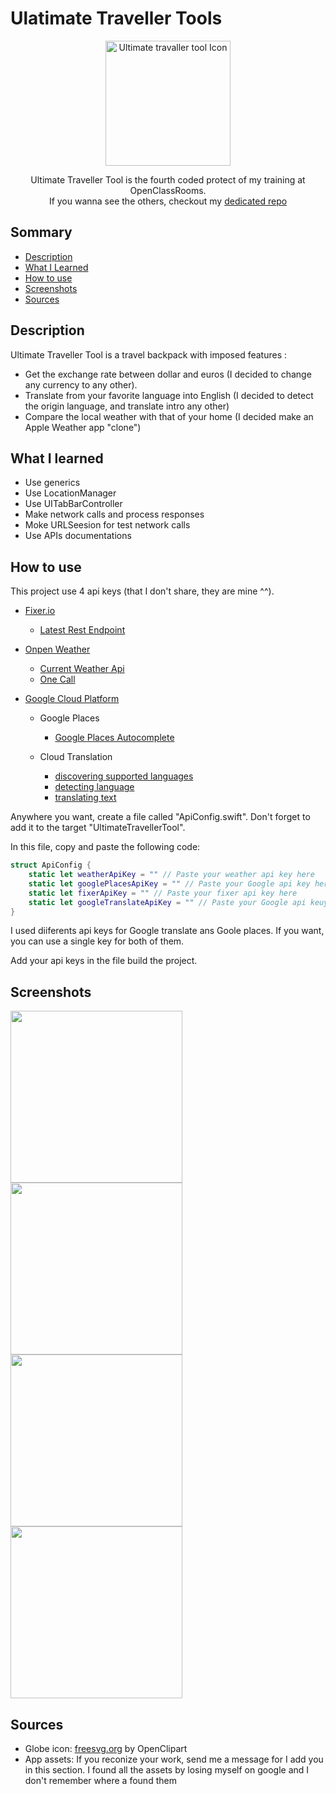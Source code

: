# Ulatimate Traveller Tools

<div align="center">
    <img src="./assets/images/Icon.png" width="200" alt="Ultimate travaller tool Icon">
    <p>
    Ultimate Traveller Tool is the fourth coded protect of my training at OpenClassRooms.<br>
    If you wanna see the others, checkout my <a href="https://github.com/imick666/OpenClassRooms"> dedicated repo</a>
    </p>
</div>

## Sommary
- [Description](#description)
- [What I Learned](#what-i-learned)
- [How to use](#how-to-use)
- [Screenshots](#screenshots)
- [Sources](#sources)

## Description

Ultimate Traveller Tool is a travel backpack with imposed features :

- Get the exchange rate between dollar and euros (I decided to change any currency to any other).
- Translate from your favorite language into English (I decided to detect the origin language, and translate intro any other)
- Compare the local weather with that of your home (I decided make an Apple Weather app "clone")

## What I learned

- Use generics
- Use LocationManager
- Use UITabBarController
- Make network calls and process responses
- Moke URLSeesion for test network calls
- Use APIs documentations

## How to use

This project use 4 api keys (that I don't share, they are mine ^^).

- [Fixer.io](https://fixer.io)
    
    - [Latest Rest Endpoint](https://fixer.io/documentation#latestrates)
- [Onpen Weather](https://openweathermap.org/api)
    
    - [Current Weather Api](https://openweathermap.org/current)
    - [One Call](https://openweathermap.org/api/one-call-api)
- [Google Cloud Platform](https://cloud.google.com)
    
    - Google Places
        
        - [Google Places Autocomplete](https://developers.google.com/maps/documentation/places/web-service/autocomplete)
    - Cloud Translation

        - [discovering supported languages](https://cloud.google.com/translate/docs/basic/discovering-supported-languages)
        - [detecting language](https://cloud.google.com/translate/docs/basic/detecting-language)
        - [translating text](https://cloud.google.com/translate/docs/basic/translating-text)


Anywhere you want, create a file called "ApiConfig.swift". Don't forget to add it to the target "UltimateTravellerTool".

In this file, copy and paste the following code:

```Swift
struct ApiConfig {
    static let weatherApiKey = "" // Paste your weather api key here
    static let googlePlacesApiKey = "" // Paste your Google api key here
    static let fixerApiKey = "" // Paste your fixer api key here
    static let googleTranslateApiKey = "" // Paste your Google api keuy here
}
```

I used diiferents api keys for Google translate ans Goole places. If you want, you can use a single key for both of them.

Add your api keys in the file build the project.


## Screenshots

<div float="left">
    <img src="./assets/screenshots/Currency_Exchanged.png" width="275" />
    <img src="./assets/screenshots/Weather_List.png" width="275" />
    <img src="./assets/screenshots/Weather_Detail.png" width="275" />
    <img src="./assets/screenshots/Translate.png" width="275" />
</div>

## Sources

- Globe icon: [freesvg.org](https://freesvg.org/) by OpenClipart
- App assets: If you reconize your work, send me a message for I add you in this section. I found all the assets by losing myself on google and I don't remember where a found them


